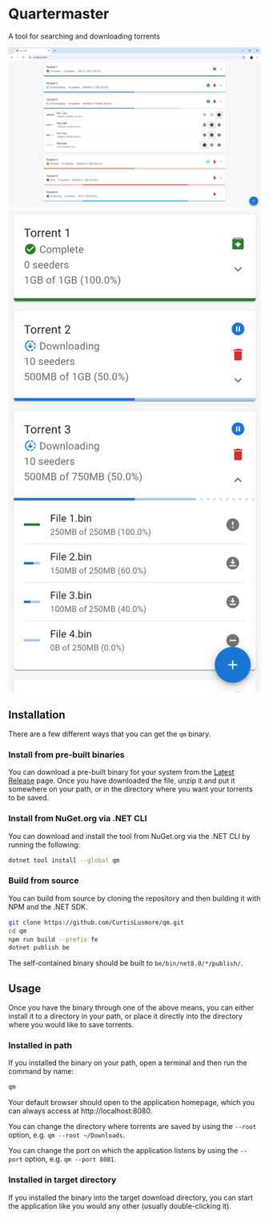 # Quartermaster

A tool for searching and downloading torrents

![Screenshot of Quartermaster in Desktop Browser][Screenshot-Desktop]
![Screenshot of Quartermaster in Mobile Browser][Screenshot-Mobile]

## Installation

There are a few different ways that you can get the `qm` binary.

### Install from pre-built binaries

You can download a pre-built binary for your system from the [Latest Release]
page. Once you have downloaded the file, unzip it and put it somewhere on your
path, or in the directory where you want your torrents to be saved.

### Install from NuGet.org via .NET CLI

You can download and install the tool from NuGet.org via the .NET CLI by
running the following:

```sh
dotnet tool install --global qm
```

### Build from source

You can build from source by cloning the repository and then building it with
NPM and the .NET SDK.

```sh
git clone https://github.com/CurtisLusmore/qm.git
cd qm
npm run build --prefix fe
dotnet publish be
```

The self-contained binary should be built to `be/bin/net8.0/*/publish/`.


## Usage

Once you have the binary through one of the above means, you can either install
it to a directory in your path, or place it directly into the directory where
you would like to save torrents.

### Installed in path

If you installed the binary on your path, open a terminal and then run the
command by name:

```sh
qm
```

Your default browser should open to the application homepage, which you can
always access at http://localhost:8080.

You can change the directory where torrents are saved by using the `--root`
option, e.g. `qm --root ~/Downloads`.

You can change the port on which the application listens by using the `--port`
option, e.g. `qm --port 8081`.

### Installed in target directory

If you installed the binary into the target download directory, you can start
the application like you would any other (usually double-clicking it).


[Latest Release]: http://github.com/CurtisLusmore/qm/releases/latest
[Screenshot-Desktop]: https://raw.githubusercontent.com/CurtisLusmore/qm/refs/heads/main/screenshot-desktop.png
[Screenshot-Mobile]: https://raw.githubusercontent.com/CurtisLusmore/qm/refs/heads/main/screenshot-mobile.png
